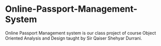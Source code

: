 # Online-Passport-Management-System
Online Passport Management system is our class project of course Object Oriented Analysis and Design taught by Sir Qaiser Shehyar Durrani.

